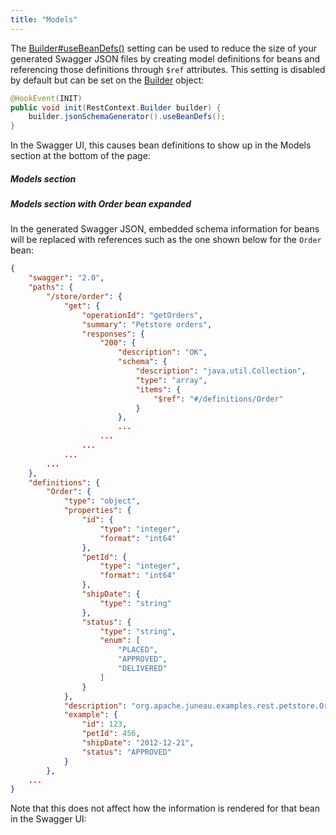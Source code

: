 ```yaml
---
title: "Models"
---
```


The [Builder#useBeanDefs()](../apidocs/org/apache/juneau/jsonschema/JsonSchemaGenerator/Builder.html#useBeanDefs()) setting can be used to reduce the size of your
generated Swagger JSON files by creating model definitions for beans and referencing those definitions through `$ref` attributes.
This setting is disabled by default but can be set on the [Builder](../apidocs/org/apache/juneau/rest/RestContext/Builder.html) object:
```java
@HookEvent(INIT)
public void init(RestContext.Builder builder) {
    builder.jsonSchemaGenerator().useBeanDefs();
}
```
In the Swagger UI, this causes bean definitions to show up in the Models section at the bottom of the page:
##### Models section
##### Models section with Order bean expanded
In the generated Swagger JSON, embedded schema information for beans will be replaced with references such as the one shown below for the `Order` bean:
```json
{
    "swagger": "2.0",
    "paths": {
        "/store/order": {
            "get": {
                "operationId": "getOrders",
                "summary": "Petstore orders",
                "responses": {
                    "200": {
                        "description": "OK",
                        "schema": {
                            "description": "java.util.Collection",
                            "type": "array",
                            "items": {
                                "$ref": "#/definitions/Order"
                            }
                        },
                        ...
                    ...
                ...
            ...
        ...
    },
    "definitions": {
        "Order": {
            "type": "object",
            "properties": {
                "id": {
                    "type": "integer",
                    "format": "int64"
                },
                "petId": {
                    "type": "integer",
                    "format": "int64"
                },
                "shipDate": {
                    "type": "string"
                },
                "status": {
                    "type": "string",
                    "enum": [
                        "PLACED",
                        "APPROVED",
                        "DELIVERED"
                    ]
                }
            },
            "description": "org.apache.juneau.examples.rest.petstore.Order",
            "example": {
                "id": 123,
                "petId": 456,
                "shipDate": "2012-12-21",
                "status": "APPROVED"
            }
        },
    ...
}
```
Note that this does not affect how the information is rendered for that bean in the Swagger UI: